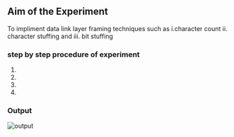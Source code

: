 

## Aim of the Experiment
To impliment data link layer framing techniques such as
i.character count ii. character stuffing and iii. bit stuffing

### step by step procedure of experiment
1.
2.
3.
4.

### Output

![output]()


